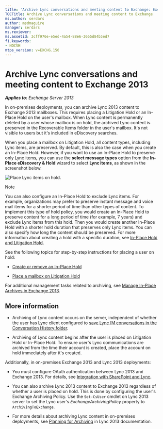 ```yaml
---
title: 'Archive Lync conversations and meeting content to Exchange: Exchange 2013 Help'
TOCTitle: Archive Lync conversations and meeting content to Exchange
ms.author: serdars
author: msdmaguire
manager: serdars
ms.reviewer:
ms.assetid: 3cff970e-e5ed-4a54-88e6-3665d84b5ed7
f1.keywords:
- NOCSH
mtps_version: v=EXCHG.150
---
```


# Archive Lync conversations and meeting content to Exchange 2013

_**Applies to:** Exchange Server 2013_

In on-premises deployments, you can archive Lync 2013 content to Exchange 2013 mailboxes. This requires placing a Litigation Hold or an In-Place Hold on the user's mailbox. When Lync content is permanently deleted by a user whose mailbox is on hold, the archived Lync content is preserved in the Recoverable Items folder in the user's mailbox. It's not visible to users but it's included in eDiscovery searches.

When you place a mailbox on Litigation Hold, all content types, including Lync items, are preserved. By default, this is also the case when you create an In-Place Hold. However, if you want to use an In-Place Hold to preserve only Lync items, you can use the **select message types** option from the **In-Place eDiscovery & Hold** wizard to select **Lync items**, as shown in the screenshot below.

![Place Lync items on hold.](images/ITPro_Compliance_HoldLyncItems.jpg)

> [!NOTE]
> You can also configure an In-Place Hold to exclude Lync items. For example, organizations may prefer to preserve instant message and voice mail items for a shorter period of time than other types of content. To implement this type of hold policy, you would create an In-Place Hold to preserve content for a long period of time (for example, 7 years) and exclude Lync items from this hold. Then you would create another In-Place Hold with a shorter hold duration that preserves only Lync items. You can also specify how long the content should be preserved. For more information about creating a hold with a specific duration, see [In-Place Hold and Litigation Hold](in-place-and-litigation-holds-exchange-2013-help.md).

See the following topics for step-by-step instructions for placing a user on hold:

- [Create or remove an In-Place Hold](create-or-remove-in-place-holds-exchange-2013-help.md)

- [Place a mailbox on Litigation Hold](place-a-mailbox-on-litigation-hold-exchange-2013-help.md)

For additional management tasks related to archiving, see [Manage In-Place Archives in Exchange 2013](manage-in-place-archives-in-exchange-2013-exchange-2013-help.md).

## More information

- Archiving of Lync content occurs on the server, independent of whether the user has Lync client configured to [save Lync IM conversations in the Conversation History folder](https://support.microsoft.com/office/55cd03a1-b7a5-4c03-9be0-044cbc615642).

- Archiving of Lync content begins after the user is placed on Litigation Hold or In-Place Hold. To ensure user's Lync communications are archived from the time their account is created, place the account on hold immediately after it's created.

Additionally, in on-premises Exchange 2013 and Lync 2013 deployments:

- You must configure OAuth authentication between Lync 2013 and Exchange 2013. For details, see [Integration with SharePoint and Lync](../ExchangeServer/plan-and-deploy/integration-with-sharepoint-and-skype/integration-with-sharepoint-and-skype.md).

- You can also archive Lync 2013 content to Exchange 2013 regardless of whether a user is placed on hold. This is done by configuring the user's Exchange Archiving Policy. Use the `Set-CsUser` cmdlet on Lync 2013 server to set the Lync user's _ExchangeArchivingPolicy_ property to `ArchivingToExchange`.

- For more details about archiving Lync content in on-premises deployments, see [Planning for Archiving](/lyncserver/lync-server-2013-planning-for-archiving) in Lync 2013 documentation.